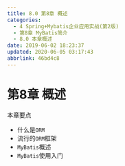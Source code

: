 ```yaml
---
title: 8.0 第8章 概述
categories: 
  - 4 Spring+Mybatis企业应用实战(第2版)
  - 第8章 MyBatis简介
  - 8.0 本章概述
date: 2019-06-02 18:23:37
updated: 2020-06-05 03:17:43
abbrlink: 46bd4c8
---
```

# 第8章 概述
本章要点
- 什么是`ORM`
- 流行的`ORM`框架
- `MyBatis`概述
- `MyBatis`使用入门
